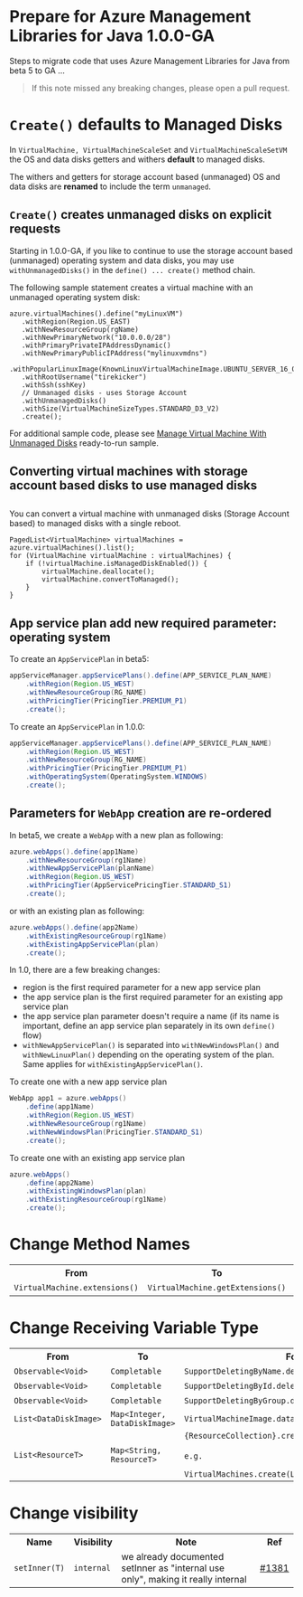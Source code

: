 # Prepare for Azure Management Libraries for Java 1.0.0-GA #

Steps to migrate code that uses Azure Management Libraries for Java from beta 5 to GA …

> If this note missed any breaking changes, please open a pull request.

# `Create()` defaults to Managed Disks #

In `VirtualMachine, VirtualMachineScaleSet` and `VirtualMachineScaleSetVM` the OS and data disks getters and withers **default** to managed disks.

The withers and getters for storage account based (unmanaged) OS and data disks are **renamed** to include the term `unmanaged`.

## `Create()` creates unmanaged disks on explicit requests ##
Starting in 1.0.0-GA, if you like to continue to use the storage account based (unmanaged) operating system and data disks, you may use `withUnmanagedDisks()` in the `define() ... create()` method chain. 

The following sample statement creates a virtual machine with an unmanaged operating system disk:
    
    azure.virtualMachines().define("myLinuxVM")
       .withRegion(Region.US_EAST)
       .withNewResourceGroup(rgName)
       .withNewPrimaryNetwork("10.0.0.0/28")
       .withPrimaryPrivateIPAddressDynamic()
       .withNewPrimaryPublicIPAddress("mylinuxvmdns")
       .withPopularLinuxImage(KnownLinuxVirtualMachineImage.UBUNTU_SERVER_16_04_LTS)
       .withRootUsername("tirekicker")
       .withSsh(sshKey)
       // Unmanaged disks - uses Storage Account
       .withUnmanagedDisks()
       .withSize(VirtualMachineSizeTypes.STANDARD_D3_V2)
       .create();

For additional sample code, please see <a href="https://github.com/azure-samples/compute-java-manage-virtual-machine-with-unmanaged-disks">Manage Virtual Machine With Unmanaged Disks</a> ready-to-run sample. 

## Converting virtual machines with storage account based disks to use managed disks
 ##
You can convert a virtual machine with unmanaged disks (Storage Account based) to managed disks with a single reboot.

    PagedList<VirtualMachine> virtualMachines = azure.virtualMachines().list();
    for (VirtualMachine virtualMachine : virtualMachines) {
        if (!virtualMachine.isManagedDiskEnabled()) {
            virtualMachine.deallocate();
            virtualMachine.convertToManaged();
        }
    }


## App service plan add new required parameter: operating system

To create an `AppServicePlan` in beta5:

```java
appServiceManager.appServicePlans().define(APP_SERVICE_PLAN_NAME)
    .withRegion(Region.US_WEST)
    .withNewResourceGroup(RG_NAME)
    .withPricingTier(PricingTier.PREMIUM_P1)
    .create();
```

To create an `AppServicePlan` in 1.0.0:

```java
appServiceManager.appServicePlans().define(APP_SERVICE_PLAN_NAME)
    .withRegion(Region.US_WEST)
    .withNewResourceGroup(RG_NAME)
    .withPricingTier(PricingTier.PREMIUM_P1)
    .withOperatingSystem(OperatingSystem.WINDOWS)
    .create();
```

## Parameters for `WebApp` creation are re-ordered

In beta5, we create a `WebApp` with a new plan as following:

```java
azure.webApps().define(app1Name)
    .withNewResourceGroup(rg1Name)
    .withNewAppServicePlan(planName)
    .withRegion(Region.US_WEST)
    .withPricingTier(AppServicePricingTier.STANDARD_S1)
    .create();
```

or with an existing plan as following:

```java
azure.webApps().define(app2Name)
    .withExistingResourceGroup(rg1Name)
    .withExistingAppServicePlan(plan)
    .create();
```

In 1.0, there are a few breaking changes:

- region is the first required parameter for a new app service plan
- the app service plan is the first required parameter for an existing app service plan
- the app service plan parameter doesn't require a name (if its name is important, define an app service plan separately in its own `define()` flow)
- `withNewAppServicePlan()` is separated into `withNewWindowsPlan()` and `withNewLinuxPlan()` depending on the operating system of the plan. Same applies for `withExistingAppServicePlan()`.

To create one with a new app service plan

```java
WebApp app1 = azure.webApps()
    .define(app1Name)
    .withRegion(Region.US_WEST)
    .withNewResourceGroup(rg1Name)
    .withNewWindowsPlan(PricingTier.STANDARD_S1)
    .create();
```

To create one with an existing app service plan

```java
azure.webApps()
    .define(app2Name)
    .withExistingWindowsPlan(plan)
    .withExistingResourceGroup(rg1Name)
    .create();
```

# Change Method Names #

<table>
  <tr>
    <th>From</th>
    <th>To</th>
    <th>Ref</th>
  </tr>
  <tr>
      <td><code>VirtualMachine.extensions()</code></td>
      <td><code>VirtualMachine.getExtensions()</code></td>
      <td><a href="https://github.com/Azure/azure-sdk-for-java/pull/1466">#1466</a></td>
  </tr>
</table>



# Change Receiving Variable Type #

<table>
  <tr>
    <th>From</th>
    <th>To</th>
    <th>For Method</th>
    <th>Ref</th>
  </tr>
  <tr>
    <td><code>Observable&lt;Void&gt;</code></td>
    <td><code>Completable</code></td>
    <td><code>SupportDeletingByName.deleteByNameAsync()</code></td>
    <td><a href="https://github.com/Azure/azure-sdk-for-java/pull/1388">#1388</a></td>
  </tr>
  <tr>
    <td><code>Observable&lt;Void&gt;</code></td>
    <td><code>Completable</code></td>
    <td><code>SupportDeletingById.deleteByIdAsync()</code></td>
    <td><a href="https://github.com/Azure/azure-sdk-for-java/pull/1388">#1388</a></td>
  </tr>
  <tr>
    <td><code>Observable&lt;Void&gt;</code></td>
    <td><code>Completable</code></td>
    <td><code>SupportDeletingByGroup.deleteByGroupAsync()</code></td>
    <td><a href="https://github.com/Azure/azure-sdk-for-java/pull/1388">#1388</a></td>
  </tr>
    <tr>
    <td><code>List&lt;DataDiskImage&gt;</code></td>
    <td><code>Map&lt;Integer, DataDiskImage&gt;</code></td>
    <td><code>VirtualMachineImage.dataDiskImages()</code></td>
    <td><a href="https://github.com/Azure/azure-sdk-for-java/pull/1409">#1409</a></td>
  </tr>
    <tr>
    <td><code>List&lt;ResourceT&gt;</code></td>
    <td><code>Map&lt;String, ResourceT&gt;</code></td>
    <td><code>{ResourceCollection}.create(List&lt;Creatable&lt;ResourceT&gt;&gt;)</code><br/><br/>
    <code>e.g. 
        VirtualMachines.create(List&lt;Creatable&lt;VirtualMachine&gt;&gt;) </code></td>
    <td><a href="https://github.com/Azure/azure-sdk-for-java/pull/1381">#1381</a></td>
  </tr>
</table>

# Change visibility #

<table>
  <tr>
    <th>Name</th>
    <th>Visibility</th>
    <th>Note</th>
    <th>Ref</th>
  </tr>
  <tr>
    <td><code>setInner(T)</code></td>
    <td><code>internal</code></td>
    <td>we already documented setInner as "internal use only", making it really internal</td>
    <td><a href="https://github.com/Azure/azure-sdk-for-java/pull/1381">#1381</a></td>
  </tr>
</table>
